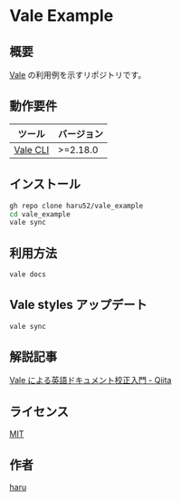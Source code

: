 # Vale Example

## 概要

[Vale](https://vale.sh/) の利用例を示すリポジトリです。

## 動作要件

|                       ツール                        | バージョン |
| --------------------------------------------------- | ---------- |
| [Vale CLI](https://vale.sh/docs/vale-cli/overview/) | >=2.18.0   |

## インストール

```sh
gh repo clone haru52/vale_example
cd vale_example
vale sync
```

## 利用方法

```sh
vale docs
```

## Vale styles アップデート

```sh
vale sync
```

## 解説記事

[Vale による英語ドキュメント校正入門 - Qiita](https://qiita.com/haru52/items/c554ac75767767ea1f8c)

## ライセンス

[MIT](LICENSE)

## 作者

[haru](https://haru52.com/)
